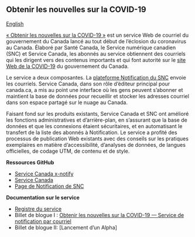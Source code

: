 ## Obtenir les nouvelles sur la COVID-19
[English](https://getupdates.github.io/)

[« Obtenir les nouvelles sur la COVID-19 »](https://www.canada.ca/fr/service-web-gere/obtenez-nouvelles-covid-19.html) est un service Web de courriel du gouvernement du Canada lancé au tout début de l’éclosion du coronavirus au Canada. Élaboré par Santé Canada, le Service numérique canadien (SNC) et Service Canada, les abonnés au service obtiennent des courriels qui les dirigent vers des contenus importants et qui font autorité sur le [site Web de la COVID-19](https://www.canada.ca/fr/sante-publique/services/maladies/maladie-coronavirus-covid-19.html) du gouvernement du Canada.

Le service a deux composantes. La [plateforme Notification du SNC](https://notification.alpha.canada.ca) envoie les courriels. Service Canada, dans son rôle d’éditeur principal pour canada.ca, a mis au point une interface où les gens peuvent s’abonner et maintient la base de données pour recueillir et stocker les adresses courriel dans son espace partagé sur le nuage au Canada.

Faisant fond sur les produits existants, Service Canada et SNC ont amélioré les fonctions administratives et d’arrière-plan, en s’assurant que la base de données et que les connexions étaient sécuritaires, et en automatisant le transfert de la liste des abonnés à Notification. Le service a profité des processus de publication Web existants avec des conseils sur les pratiques exemplaires en matière d’accessibilité, d’analyses de données, de langues officielles, de codage UTM, de contenu et de style.



**Ressources GitHub**
- [Service Canada x-notify](https://github.com/ServiceCanada/x-notify)
- [Service Canada](https://github.com/ServiceCanada)
- [Page de Notification de SNC](https://github.com/cds-snc/notification-api)

**Documentation sur le service**
 - [Registre du service](https://docs.google.com/document/d/14w6Kx_0Lcc9yEoPPFxfPZ-C1PDt-fq7kaCDQhPwo7yM/edit?usp=sharing)
 - Billet de blogue I : [Obtenir les nouvelles sur la COVID-19 — Service de notification par courriel](https://numerique.canada.ca/2020/05/13/obtenir-les-nouvelles-sur-la-covid-19-service-de-notification-par-courriel/)
 - Billet de blogue II: [Lancement d’un Alpha] 
